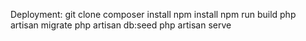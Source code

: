 Deployment:
git clone
composer install
npm install
npm run build
php artisan migrate
php artisan db:seed
php artisan serve
